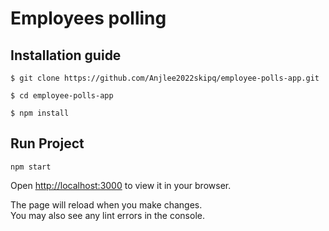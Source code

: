 # Employees polling

## Installation guide

`$ git clone https://github.com/Anjlee2022skipq/employee-polls-app.git`

`$ cd employee-polls-app`

`$ npm install`

## Run Project

`npm start`

Open [http://localhost:3000](http://localhost:3000) to view it in your browser.

The page will reload when you make changes.\
You may also see any lint errors in the console.
